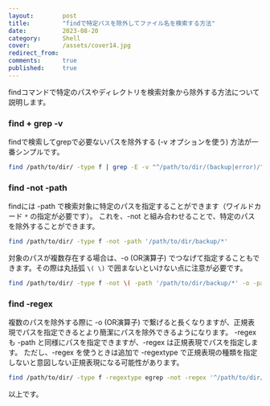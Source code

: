 ```yaml
---
layout:        post
title:         "findで特定パスを除外してファイル名を検索する方法"
date:          2023-08-20
category:      Shell
cover:         /assets/cover14.jpg
redirect_from:
comments:      true
published:     true
---
```


findコマンドで特定のパスやディレクトリを検索対象から除外する方法について説明します。

### find + grep -v
findで検索してgrepで必要ないパスを除外する (-v オプションを使う) 方法が一番シンプルです。
```bash
find /path/to/dir/ -type f | grep -E -v "^/path/to/dir/(backup|error)/"
```

### find -not -path
findには -path で検索対象に特定のパスを指定することができます（ワイルドカード `*` の指定が必要です）。
これを、-not と組み合わせることで、特定のパスを除外することができます。
```bash
find /path/to/dir/ -type f -not -path '/path/to/dir/backup/*'
```
対象のパスが複数存在する場合は、-o (OR演算子) でつなげて指定することもできます。その際は丸括弧 `\( \)` で囲まないといけない点に注意が必要です。
```bash
find /path/to/dir/ -type f -not \( -path '/path/to/dir/backup/*' -o -path '/path/to/dir/error/*' \)
```

### find -regex
複数のパスを除外する際に -o (OR演算子) で繋げると長くなりますが、正規表現でパスを指定できるとより簡潔にパスを除外できるようになります。
-regex も -path と同様にパスを指定できますが、-regex は正規表現でパスを指定します。
ただし、-regex を使うときは追加で -regextype で正規表現の種類を指定しないと意図しない正規表現になる可能性があります。
```bash
find /path/to/dir/ -type f -regextype egrep -not -regex '^/path/to/dir/(backup|error)/.*'
```

以上です。

